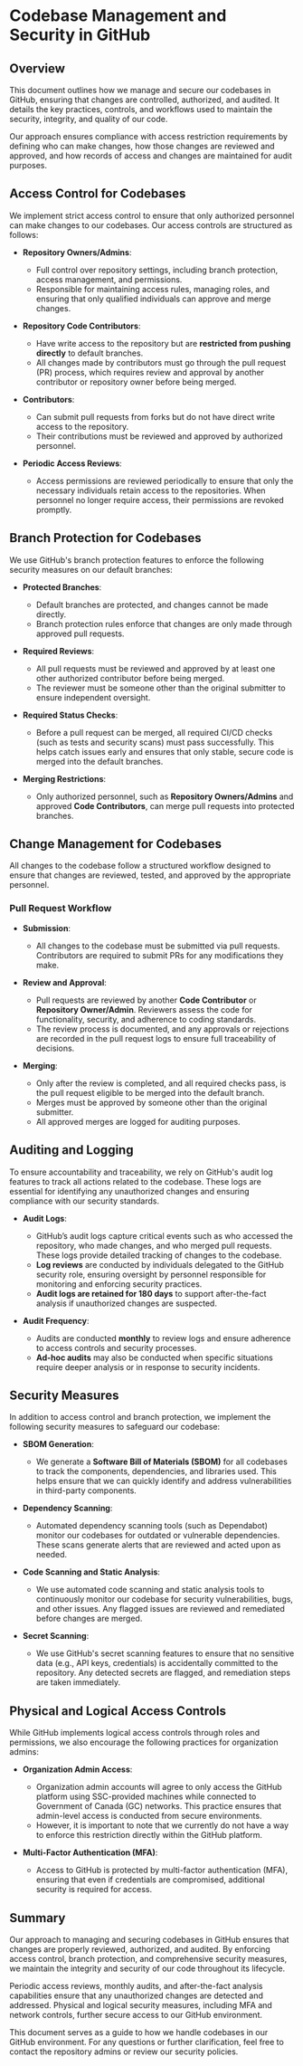 # Codebase Management and Security in GitHub

## Overview

This document outlines how we manage and secure our codebases in GitHub, ensuring that changes are controlled, authorized, and audited. It details the key practices, controls, and workflows used to maintain the security, integrity, and quality of our code.

Our approach ensures compliance with access restriction requirements by defining who can make changes, how those changes are reviewed and approved, and how records of access and changes are maintained for audit purposes.

## Access Control for Codebases

We implement strict access control to ensure that only authorized personnel can make changes to our codebases. Our access controls are structured as follows:

- **Repository Owners/Admins**:
  - Full control over repository settings, including branch protection, access management, and permissions.
  - Responsible for maintaining access rules, managing roles, and ensuring that only qualified individuals can approve and merge changes.

- **Repository Code Contributors**:
  - Have write access to the repository but are **restricted from pushing directly** to default branches.
  - All changes made by contributors must go through the pull request (PR) process, which requires review and approval by another contributor or repository owner before being merged.

- **Contributors**:
  - Can submit pull requests from forks but do not have direct write access to the repository. 
  - Their contributions must be reviewed and approved by authorized personnel.

- **Periodic Access Reviews**:
  - Access permissions are reviewed periodically to ensure that only the necessary individuals retain access to the repositories. When personnel no longer require access, their permissions are revoked promptly.

## Branch Protection for Codebases

We use GitHub's branch protection features to enforce the following security measures on our default branches:

- **Protected Branches**:
  - Default branches are protected, and changes cannot be made directly.
  - Branch protection rules enforce that changes are only made through approved pull requests.

- **Required Reviews**:
  - All pull requests must be reviewed and approved by at least one other authorized contributor before being merged.
  - The reviewer must be someone other than the original submitter to ensure independent oversight.

- **Required Status Checks**:
  - Before a pull request can be merged, all required CI/CD checks (such as tests and security scans) must pass successfully. This helps catch issues early and ensures that only stable, secure code is merged into the default branches.

- **Merging Restrictions**:
  - Only authorized personnel, such as **Repository Owners/Admins** and approved **Code Contributors**, can merge pull requests into protected branches.

## Change Management for Codebases

All changes to the codebase follow a structured workflow designed to ensure that changes are reviewed, tested, and approved by the appropriate personnel.

### Pull Request Workflow

- **Submission**:
  - All changes to the codebase must be submitted via pull requests. Contributors are required to submit PRs for any modifications they make.

- **Review and Approval**:
  - Pull requests are reviewed by another **Code Contributor** or **Repository Owner/Admin**. Reviewers assess the code for functionality, security, and adherence to coding standards.
  - The review process is documented, and any approvals or rejections are recorded in the pull request logs to ensure full traceability of decisions.

- **Merging**:
  - Only after the review is completed, and all required checks pass, is the pull request eligible to be merged into the default branch.
  - Merges must be approved by someone other than the original submitter.
  - All approved merges are logged for auditing purposes.
 
    
## Auditing and Logging

To ensure accountability and traceability, we rely on GitHub's audit log features to track all actions related to the codebase. These logs are essential for identifying any unauthorized changes and ensuring compliance with our security standards.

- **Audit Logs**:
  - GitHub’s audit logs capture critical events such as who accessed the repository, who made changes, and who merged pull requests. These logs provide detailed tracking of changes to the codebase.
  - **Log reviews** are conducted by individuals delegated to the GitHub security role, ensuring oversight by personnel responsible for monitoring and enforcing security practices.
  - **Audit logs are retained for 180 days** to support after-the-fact analysis if unauthorized changes are suspected.

- **Audit Frequency**:
  - Audits are conducted **monthly** to review logs and ensure adherence to access controls and security processes.
  - **Ad-hoc audits** may also be conducted when specific situations require deeper analysis or in response to security incidents.

## Security Measures

In addition to access control and branch protection, we implement the following security measures to safeguard our codebase:

- **SBOM Generation**:
  - We generate a **Software Bill of Materials (SBOM)** for all codebases to track the components, dependencies, and libraries used. This helps ensure that we can quickly identify and address vulnerabilities in third-party components.

- **Dependency Scanning**:
  - Automated dependency scanning tools (such as Dependabot) monitor our codebases for outdated or vulnerable dependencies. These scans generate alerts that are reviewed and acted upon as needed.

- **Code Scanning and Static Analysis**:
  - We use automated code scanning and static analysis tools to continuously monitor our codebase for security vulnerabilities, bugs, and other issues. Any flagged issues are reviewed and remediated before changes are merged.

- **Secret Scanning**:
  - We use GitHub's secret scanning features to ensure that no sensitive data (e.g., API keys, credentials) is accidentally committed to the repository. Any detected secrets are flagged, and remediation steps are taken immediately.

## Physical and Logical Access Controls

While GitHub implements logical access controls through roles and permissions, we also encourage the following practices for organization admins:

- **Organization Admin Access**:
  - Organization admin accounts will agree to only access the GitHub platform using SSC-provided machines while connected to Government of Canada (GC) networks. This practice ensures that admin-level access is conducted from secure environments.
  - However, it is important to note that we currently do not have a way to enforce this restriction directly within the GitHub platform.

- **Multi-Factor Authentication (MFA)**:
  - Access to GitHub is protected by multi-factor authentication (MFA), ensuring that even if credentials are compromised, additional security is required for access.

## Summary

Our approach to managing and securing codebases in GitHub ensures that changes are properly reviewed, authorized, and audited. By enforcing access control, branch protection, and comprehensive security measures, we maintain the integrity and security of our code throughout its lifecycle. 

Periodic access reviews, monthly audits, and after-the-fact analysis capabilities ensure that any unauthorized changes are detected and addressed. Physical and logical security measures, including MFA and network controls, further secure access to our GitHub environment.

This document serves as a guide to how we handle codebases in our GitHub environment. For any questions or further clarification, feel free to contact the repository admins or review our security policies.
